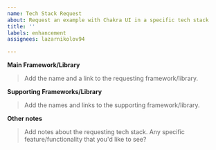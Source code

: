 ```yaml
---
name: Tech Stack Request
about: Request an example with Chakra UI in a specific tech stack
title: ''
labels: enhancement
assignees: lazarnikolov94

---
```


**Main Framework/Library**
> Add the name and a link to the requesting framework/library.

**Supporting Frameworks/Library**
> Add the names and links to the supporting framework/library.

**Other notes**
> Add notes about the requesting tech stack. Any specific feature/functionality that you'd like to see?
